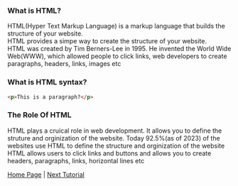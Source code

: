 ### What is HTML?
HTML(Hyper Text Markup Language) is a markup language that builds the structure of your website.
<br/>HTML provides a simpe way to create the structure of your website.
<br/>HTML was created by Tim Berners-Lee in 1995. He invented the World Wide Web(WWW), which allowed people to click links, web developers to create paragraphs, headers, links, images etc 
### What is HTML syntax?
```html
<p>This is a paragraph?</p>
```
### The Role Of HTML
HTML plays a cruical role in web development. It allows you to define the struture and orginization of the website.
Today 92.5%(as of 2023) of the websites use HTML to define the structure and orginization of the website
HTML allows users to click links and buttons and allows you to create headers, paragraphs, links, horizontal lines etc

[Home Page](./index) | [Next Tutorial](tutorial2)
